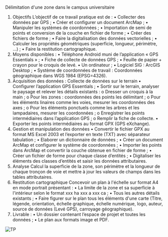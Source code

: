 Délimitation d'une zone dans le campus universitaire 
1. Objectifs
L’objectif de ce travail pratique est de :
• Collecter des données par GPS ;
• Créer et configurer un document ArcMap ;
• Manipuler les systèmes de coordonnées ;
• Importation de semi de points et conversion de la couche en fichier de forme ;
• Créer des fichiers de forme ;
• Faire la digitalisation des données vectorielles ;
• Calculer les propriétés géométriques (superficie, longueur, périmètre, …) ;
• Faire la restitution cartographique.
2. Moyens disponibles :
• Téléphone Android muni de l’application « GPS Essentials » ;
• Fiche de collecte de données GPS ;
• Feuille de papier + crayon pour le croquis de levé.
• Un ordinateur ;
• Logiciel SIG : ArcGIS Desktop ;
• Système de coordonnées de travail : Coordonnées géographique dans WGS 1984
(EPSG=4326).
3. Acquisition des données : Collecte de données sur le terrain
• Configurer l’application GPS Essentials ;
• Sortir sur le terrain, analyser le paysage et relever les détails existants :
o Dresser un croquis à la main ;
o Pour les zones : coordonnées des points les délimitant ;
o Pour les éléments linaires comme les voies, mesurer les coordonnées des
axes ;
o Pour les éléments ponctuels comme les arbres et les lampadaires, mesurer les
coordonnées ;
o Enregistrer les points intermédiaires dans l’application GPS ;
o Remplir la fiche de collecte.
• Exporter les points intermédiaires au format GPX (GPS eXchange).
4. Gestion et manipulation des données
• Convertir le fichier GPX au format MS Excel 2003 et l’exporter en texte (TXT) avec
séparateur tabulation ;
• Elaborer un dictionnaire de données ;
• Créer un document ArcMap et configurer le système de coordonnées ;
• Importer les points dans ArcMap et convertir la couche obtenue en fichier de forme ;
• Créer un fichier de forme pour chaque classe d’entités ;
• Digitaliser les éléments des classes d’entités et saisir les données attributaires. 
5. Analyse
Calcul la superficie de la zone, son périmètre et la longueur de chaque tronçon de voie et mettre
à jour les valeurs de champs dans les tables attributaires.
6. Restitution cartographique
Concevoir un plan à l'échelle sur format A4 en mode portrait présentant :
• La limite de la zone et sa superficie à l'intérieur selon le format xxx ha xxx a xxx ca ;
• Tous les autres détails existants ;
• Faire figurer sur le plan tous les éléments d'une carte (Titre, légende, orientation, échelle
graphique, échelle numérique, logo, auteur, source de données (Levé GPS), carroyage
géographique).
7. Livrable :
• Un dossier contenant l’espace de projet et toutes les données ;
• Le plan aux formats image et PDF. 




![TP](https://github.com/Dev2nas/TP_SIG/assets/100783752/94150319-1e3c-407e-b944-d90f439b531f)
